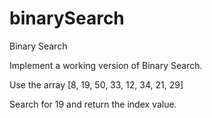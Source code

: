 # binarySearch
Binary Search

Implement a working version of Binary Search.

Use the array [8, 19, 50, 33, 12, 34, 21, 29]

Search for 19 and return the index value.
